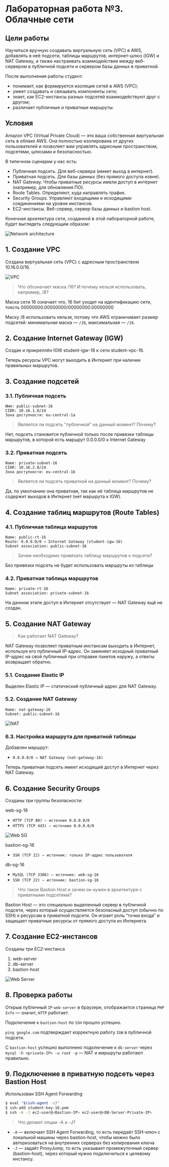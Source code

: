 # Лабораторная работа №3. Облачные сети

## Цели работы

Научиться вручную создавать виртуальную сеть (VPC) в AWS, добавлять в неё подсети, таблицы маршрутов, интернет-шлюз (IGW) и NAT Gateway, а также настраивать взаимодействие между веб-сервером в публичной подсети и сервером базы данных в приватной.

После выполнения работы студент:

- понимает, как формируется изоляция сетей в AWS (VPC);
- умеет создавать и связывать компоненты сети;
- знает, как EC2-инстансы разных подсетей взаимодействуют друг с другом;
- различает публичные и приватные маршруты.

## Условия

Amazon VPC (Virtual Private Cloud) — это ваша собственная виртуальная сеть в облаке AWS. Она полностью изолирована от других пользователей и позволяет вам управлять адресным пространством, подсетями, шлюзами и безопасностью.

В типичном сценарии у нас есть:

- Публичная подсеть. Для веб-сервера (имеет выход в интернет).
- Приватная подсеть. Для базы данных (без прямого доступа извне).
- NAT Gateway. Чтобы приватные ресурсы имели доступ в интернет (например, для обновления ПО).
- Route Tables. Определяют, куда направлять трафик.
- Security Groups. Управляют входящими и исходящими соединениями на уровне инстансов.
- EC2-инстансы. Веб-сервер, сервер базы данных и bastion host.

Конечная архитектура сети, созданной в этой лабораторной работе, будет выглядеть следующим образом:

![Network architecture](https://i.imgur.com/1OoTrJx.png)

## 1. Создание VPC

Создана виртуальная сеть (VPC) с адресным пространством 10.16.0.0/16.

![VPC](screenshots/vpc.png)

> Что обозначает маска /16? И почему нельзя использовать, например, /8?

Маска сети 16 означает что, 16 бит уходит на идентификацию сети, тоесть 00000000.00000000/00000000.00000000

Маску /8 использовать нельзя, потому что AWS ограничивает размер подсетей: минимальная маска — `/28`, максимальная — `/16`.

## 2. Создание Internet Gateway (IGW)

Создан и прикреплён IGW student-igw-16 к сети student-vpc-16.

Теперь ресурсы VPC могут выходить в Интернет при наличии правильных маршрутов.

## 3. Создание подсетей

### 3.1. Публичная подсеть

```
Имя: public-subnet-16
CIDR: 10.16.1.0/24
Зона доступности: eu-central-1a
```

> Является ли подсеть "публичной" на данный момент? Почему?

Нет, подсеть становится публичной только после привязки таблицы маршрутов, в которой есть маршрут 0.0.0.0/0 к Internet Gateway

### 3.2. Приватная подсеть


```
Name: private-subnet-16
CIDR: 10.16.2.0/24
Зона доступности: eu-central-1b
```

> Является ли подсеть приватной на данный момент? Почему?

Да, по умолчанию она приватная, так как её таблица маршрутов не содержит выходов в Интернет (нет маршрута к IGW).

## 4. Создание таблиц маршрутов (Route Tables)

### 4.1. Публичная таблица маршрутов

```
Name: public-rt-16
Route: 0.0.0.0/0 → Internet Gateway (student-igw-16)
Subnet association: public-subnet-16
```

> Зачем необходимо привязать таблицу маршрутов к подсети?

Без привязки подсеть не будет использовать маршруты из таблицы

### 4.2. Приватная таблица маршрутов

```
Name: private-rt-16
Subnet association: private-subnet-16
```

На данном этапе доступ в Интернет отсутствует — NAT Gateway ещё не создан.

## 5. Создание NAT Gateway

> Как работает NAT Gateway?

NAT Gateway позволяет приватным инстансам выходить в Интернет, используя его публичный IP-адрес. Он заменяет исходный приватный IP-адрес на свой публичный при отправке пакетов наружу, а ответы возвращает обратно.

### 5.1. Создание Elastic IP

Выделен Elastic IP — статический публичный адрес для NAT Gateway.

### 5.2. Создание NAT Gateway

```
Name: nat-gateway-16
Subnet: public-subnet-16
```

![NAT](screenshots/nat.png)

### 6.3. Настройка маршрута для приватной таблицы

Добавлен маршрут:

- `0.0.0.0/0 → NAT Gateway (nat-gateway-16)`

Теперь приватная подсеть имеет исходящий доступ в Интернет через NAT Gateway.

## 6. Создание Security Groups

Созданы три группы безопасности:

web-sg-16

- `HTTP (TCP 80) — источник 0.0.0.0/0`
- `HTTPS (TCP 443) — источник 0.0.0.0/0`

![Web SG](screenshots/web-sg.png)

bastion-sg-16

- `SSH (TCP 22) — источник: только IP-адрес пользователя`

db-sg-16

- `MySQL (TCP 3306) — источник: web-sg-16`
- `SSH (TCP 22) — источник: bastion-sg-16`

> Что такое Bastion Host и зачем он нужен в архитектуре с приватными подсетями?

Bastion Host — это специально выделенный сервер в публичной подсети, через который осуществляется безопасный доступ (обычно по SSH) к ресурсам в приватной подсети. Он играет роль “точки входа” и защищает приватные ресурсы от прямого доступа из Интернета.

## 7. Создание EC2-инстансов

Созданы три EC2-инстанса

1. web-server
1. db-server
1. bastion-host

![Web Server](screenshots/web-server.png)

## 8. Проверка работы

Открыв публичный `IP` `web-server` в браузере, отображается страница `PHP Info` — значит, `HTTP` работает.

Подключение к `bastion-host` по `SSH` прошло успешно.

`ping google.com` подтверждает корректную работу `IGW` в публичной подсети.

С `bastion-host` успешно выполнено подключение к `db-server` через `mysql -h <private-IP> -u root -p` — NAT и маршруты работают правильно.

## 9. Подключение в приватную подсеть через Bastion Host

Использован SSH Agent Forwarding

```bash
$ eval "$(ssh-agent -s)"
$ ssh-add student-key-16.pem
$ ssh -A -J ec2-user@<Bastion-IP> ec2-user@<DB-Server-Private-IP>
```

> Что делают опции -A и -J?


- `-A` — включает SSH Agent Forwarding, то есть передаёт SSH-ключ с локальной машины через bastion-host, чтобы можно было авторизоваться на внутренних серверах без копирования ключа
- `-J` — задаёт ProxyJump, то есть указывает промежуточный сервер (bastion-host), через который нужно подключиться к целевому инстансу.